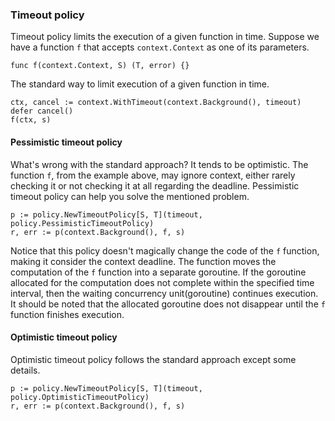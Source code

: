 ### Timeout policy

Timeout policy limits the execution of a given function in time. Suppose we have a function `f` that accepts `context.Context` as one of its parameters.

```golang
func f(context.Context, S) (T, error) {}
```

The standard way to limit execution of a given function in time.

```golang
ctx, cancel := context.WithTimeout(context.Background(), timeout)
defer cancel()
f(ctx, s)
```

#### Pessimistic timeout policy

What's wrong with the standard approach? It tends to be  optimistic. The function `f`, from the example above, may ignore context, either rarely checking it or not checking it at all regarding the deadline. Pessimistic timeout policy can help you solve the mentioned problem.

```golang
p := policy.NewTimeoutPolicy[S, T](timeout, policy.PessimisticTimeoutPolicy)
r, err := p(context.Background(), f, s)
```

Notice that this policy doesn't magically change the code of the `f` function, making it consider the context deadline. The function moves the computation of the `f` function into a separate goroutine. If the goroutine allocated for the computation does not complete within the specified time interval, then the waiting concurrency unit(goroutine) continues execution. It should be noted that the allocated goroutine does not disappear until the `f` function finishes execution.


#### Optimistic timeout policy

Optimistic timeout policy follows the standard approach except some details.

```golang
p := policy.NewTimeoutPolicy[S, T](timeout, policy.OptimisticTimeoutPolicy)
r, err := p(context.Background(), f, s)
```
